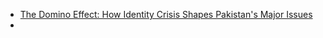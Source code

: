 - [The Domino Effect: How Identity Crisis Shapes Pakistan's Major Issues](https://swarajyamag.com/blogs/the-domino-effect-how-identity-crisis-shapes-pakistans-major-issues)
-